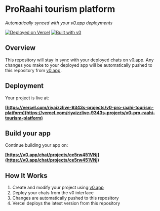 # ProRaahi tourism platform

*Automatically synced with your [v0.app](https://v0.app) deployments*

[![Deployed on Vercel](https://img.shields.io/badge/Deployed%20on-Vercel-black?style=for-the-badge&logo=vercel)](https://vercel.com/riyaizzlive-9343s-projects/v0-pro-raahi-tourism-platform)
[![Built with v0](https://img.shields.io/badge/Built%20with-v0.app-black?style=for-the-badge)](https://v0.app/chat/projects/ce5rw451VNj)

## Overview

This repository will stay in sync with your deployed chats on [v0.app](https://v0.app).
Any changes you make to your deployed app will be automatically pushed to this repository from [v0.app](https://v0.app).

## Deployment

Your project is live at:

**[https://vercel.com/riyaizzlive-9343s-projects/v0-pro-raahi-tourism-platform](https://vercel.com/riyaizzlive-9343s-projects/v0-pro-raahi-tourism-platform)**

## Build your app

Continue building your app on:

**[https://v0.app/chat/projects/ce5rw451VNj](https://v0.app/chat/projects/ce5rw451VNj)**

## How It Works

1. Create and modify your project using [v0.app](https://v0.app)
2. Deploy your chats from the v0 interface
3. Changes are automatically pushed to this repository
4. Vercel deploys the latest version from this repository